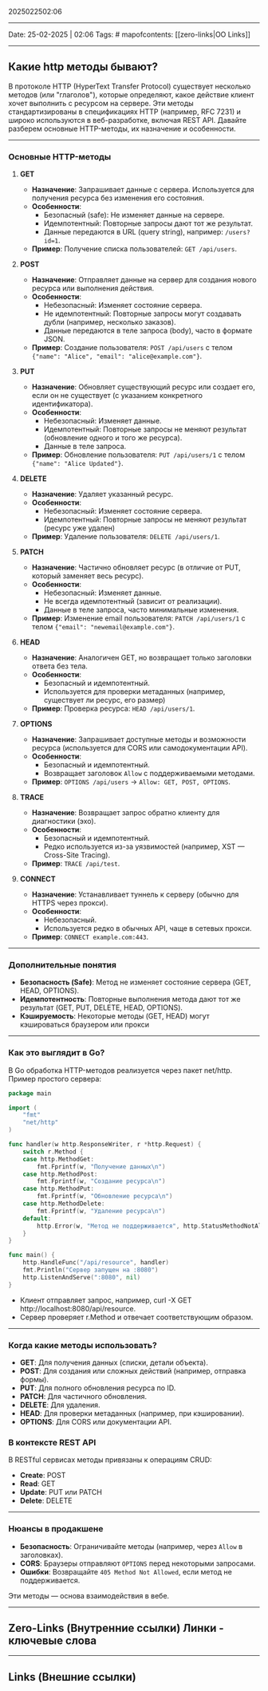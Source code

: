 2025022502:06
___
Date: 25-02-2025 | 02:06
Tags: #
mapofcontents: [[zero-links|OO Links]]
___
## Какие http методы бывают?

В протоколе HTTP (HyperText Transfer Protocol) существует несколько методов (или "глаголов"), которые определяют, какое действие клиент хочет выполнить с ресурсом на сервере. Эти методы стандартизированы в спецификациях HTTP (например, RFC 7231) и широко используются в веб-разработке, включая REST API. Давайте разберем основные HTTP-методы, их назначение и особенности.

---
### Основные HTTP-методы

1. **GET**
    - **Назначение**: Запрашивает данные с сервера. Используется для получения ресурса без изменения его состояния.
    - **Особенности**:  
        - Безопасный (safe): Не изменяет данные на сервере.
        - Идемпотентный: Повторные запросы дают тот же результат.
        - Данные передаются в URL (query string), например: `/users?id=1`.      
    - **Пример**: Получение списка пользователей: `GET /api/users`.
      
2. **POST**
    - **Назначение**: Отправляет данные на сервер для создания нового ресурса или выполнения действия.
    - **Особенности**:  
        - Небезопасный: Изменяет состояние сервера.
        - Не идемпотентный: Повторные запросы могут создавать дубли (например, несколько заказов).
        - Данные передаются в теле запроса (body), часто в формате JSON.
    - **Пример**: Создание пользователя: `POST /api/users` с телом 
	    `{"name": "Alice", "email": "alice@example.com"}`.
      
3. **PUT**
    - **Назначение**: Обновляет существующий ресурс или создает его, если он не существует (с указанием конкретного идентификатора).
    - **Особенности**:  
        - Небезопасный: Изменяет данные.
        - Идемпотентный: Повторные запросы не меняют результат (обновление одного и того же ресурса).
        - Данные в теле запроса.
    - **Пример**: Обновление пользователя: `PUT /api/users/1` с телом 
	    `{"name": "Alice Updated"}`.
  
4. **DELETE**
    - **Назначение**: Удаляет указанный ресурс.
    - **Особенности**:  
        - Небезопасный: Изменяет состояние сервера.
        - Идемпотентный: Повторные запросы не меняют результат (ресурс уже удален)
    - **Пример**: Удаление пользователя: `DELETE /api/users/1`.
  
5. **PATCH**
    - **Назначение**: Частично обновляет ресурс (в отличие от PUT, который заменяет весь ресурс).
    - **Особенности**:  
        - Небезопасный: Изменяет данные.
        - Не всегда идемпотентный (зависит от реализации).
        - Данные в теле запроса, часто минимальные изменения.
    - **Пример**: Изменение email пользователя: `PATCH /api/users/1` с телом 
	    `{"email": "newemail@example.com"}`.
      
6. **HEAD**
    - **Назначение**: Аналогичен GET, но возвращает только заголовки ответа без тела.
    - **Особенности**:  
        - Безопасный и идемпотентный.
        - Используется для проверки метаданных (например, существует ли ресурс, его размер)
    - **Пример**: Проверка ресурса: `HEAD /api/users/1`.
      
7. **OPTIONS**
    - **Назначение**: Запрашивает доступные методы и возможности ресурса (используется для CORS или самодокументации API).
    - **Особенности**:  
        - Безопасный и идемпотентный.
        - Возвращает заголовок `Allow` с поддерживаемыми методами.
    - **Пример**: `OPTIONS /api/users` → `Allow: GET, POST, OPTIONS`.
      
8. **TRACE**
    - **Назначение**: Возвращает запрос обратно клиенту для диагностики (эхо).
    - **Особенности**:  
        - Безопасный и идемпотентный.
        - Редко используется из-за уязвимостей (например, XST — Cross-Site Tracing).
    - **Пример**: `TRACE /api/test`.
      
9. **CONNECT**
    - **Назначение**: Устанавливает туннель к серверу (обычно для HTTPS через прокси).
    - **Особенности**:  
        - Небезопасный.
        - Используется редко в обычных API, чаще в сетевых прокси.
    - **Пример**: `CONNECT example.com:443`.

---
### Дополнительные понятия

- **Безопасность (Safe)**: Метод не изменяет состояние сервера (GET, HEAD, OPTIONS).
- **Идемпотентность**: Повторные выполнения метода дают тот же результат (GET, PUT, DELETE, HEAD, OPTIONS).
- **Кэшируемость**: Некоторые методы (GET, HEAD) могут кэшироваться браузером или прокси

---
### Как это выглядит в Go?

В Go обработка HTTP-методов реализуется через пакет net/http. Пример простого сервера:
```go
package main

import (
    "fmt"
    "net/http"
)

func handler(w http.ResponseWriter, r *http.Request) {
    switch r.Method {
    case http.MethodGet:
        fmt.Fprintf(w, "Получение данных\n")
    case http.MethodPost:
        fmt.Fprintf(w, "Создание ресурса\n")
    case http.MethodPut:
        fmt.Fprintf(w, "Обновление ресурса\n")
    case http.MethodDelete:
        fmt.Fprintf(w, "Удаление ресурса\n")
    default:
        http.Error(w, "Метод не поддерживается", http.StatusMethodNotAllowed)
    }
}

func main() {
    http.HandleFunc("/api/resource", handler)
    fmt.Println("Сервер запущен на :8080")
    http.ListenAndServe(":8080", nil)
}
```

- Клиент отправляет запрос, например, curl -X GET http://localhost:8080/api/resource.
- Сервер проверяет r.Method и отвечает соответствующим образом.

---
### Когда какие методы использовать?
  
- **GET**: Для получения данных (списки, детали объекта).
- **POST**: Для создания или сложных действий (например, отправка формы).
- **PUT**: Для полного обновления ресурса по ID.
- **PATCH**: Для частичного обновления.
- **DELETE**: Для удаления.
- **HEAD**: Для проверки метаданных (например, при кэшировании).
- **OPTIONS**: Для CORS или документации API.

### В контексте REST API

В RESTful сервисах методы привязаны к операциям CRUD:
- **Create**: POST
- **Read**: GET
- **Update**: PUT или PATCH
- **Delete**: DELETE
  
---
### Нюансы в продакшене

- **Безопасность**: Ограничивайте методы (например, через `Allow` в заголовках).
- **CORS**: Браузеры отправляют `OPTIONS` перед некоторыми запросами.
- **Ошибки**: Возвращайте `405 Method Not Allowed`, если метод не поддерживается.

Эти методы — основа взаимодействия в вебе.

-----
**Zero-Links**  (Внутренние ссылки) Линки - ключевые слова
-

------
**Links** (Внешние ссылки)
-
